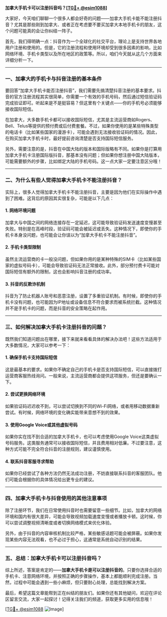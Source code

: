 **加拿大手机卡可以注册抖音吗？[[TG💪+ @esim1088](https://t.me/s/esim1088)]**

大家好，今天咱们聊聊一个很多人都会好奇的问题——加拿大手机卡能不能注册抖音？尤其是那些刚到加拿大、或者正在考虑要不要买加拿大本地手机卡的朋友，这个问题可能真的会让你纠结一阵子。

首先，我们得明确一点：抖音作为一个全球化的社交平台，理论上是支持世界各地用户注册和使用的。但是，它的注册流程和使用环境却受到很多因素的影响，比如网络环境、手机卡类型以及所在地区的政策等。所以，咱们今天就从这几个方面来详细分析一下。

---

### **一、加拿大的手机卡与抖音注册的基本条件**

要回答“加拿大手机卡能否注册抖音”，我们需要先搞清楚抖音注册的基本要求。抖音的官方注册流程其实很简单，你需要一个有效的手机号码，然后通过短信验证码完成验证即可。听起来是不是挺容易？但这里有个关键点——你的手机号必须能够接收国际短信。

在加拿大，大多数手机卡都可以接收国际短信，尤其是主流运营商如Rogers、Bell、Telus等提供的预付费或后付费套餐。不过，如果你使用的是某些特殊类型的电话卡（比如某些国家的漫游卡），可能会遇到无法接收验证码的情况。因此，在购买加拿大手机卡时，最好提前咨询清楚是否支持国际短信服务。

另外，需要注意的是，抖音在中国大陆的版本和国际版略有不同。如果你是打算用加拿大手机卡注册国际版抖音，那基本没有问题；但如果你想注册中国大陆版本，可能需要额外的步骤，比如绑定大陆的手机号码。这一点大家一定要注意区分哦！

---

### **二、为什么有些人觉得加拿大手机卡不能注册抖音？**

实际上，很多人觉得加拿大手机卡不能注册抖音，主要是因为他们在实际操作中遇到了困难。这背后的原因其实很复杂，可能是以下几点：

#### **1. 网络环境问题**
加拿大与中国之间的网络连接存在一定延迟，这可能导致验证码发送速度变慢甚至失败。特别是在高峰时段，验证码可能会被延迟或丢失。这种情况下，即使你的手机卡本身没问题，也可能会让你误以为“加拿大手机卡不能注册抖音”。

#### **2. 手机卡类型限制**
虽然主流运营商的卡一般没问题，但如果你用的是某种特殊的SIM卡（比如某些国家的虚拟号码卡），可能会导致验证码无法正常接收。此外，部分预付费卡可能对国际短信有额外的限制，这也会影响抖音注册的成功率。

#### **3. 抖音的反欺诈机制**
抖音为了防止机器人账号和恶意注册，设置了多重验证机制。有时候，即使你的手机卡没有问题，也可能因为IP地址或设备信息不符合要求而被系统拦截。这种情况并不是手机卡的问题，而是抖音的安全策略在起作用。

---

### **三、如何解决加拿大手机卡注册抖音的问题？**

既然我们知道问题出在哪里，接下来就来看看具体的解决办法吧！这些方法适用于大多数情况，大家可以参考一下：

#### **1. 确保手机卡支持国际短信**
这是最基本的要求。如果你不确定自己的手机卡是否支持国际短信，可以直接拨打运营商客服热线询问。一般来说，主流运营商都会提供这项服务，但还是要确认一下。

#### **2. 尝试更换网络环境**
如果验证码迟迟收不到，可以尝试切换到不同的Wi-Fi网络，或者用移动数据重新尝试。有时候，网络环境的变化确实能带来意想不到的效果。

#### **3. 使用Google Voice或其他虚拟号码**
如果你实在找不到合适的加拿大手机卡，也可以考虑使用Google Voice这类虚拟号码服务。这类服务通常可以接收国际短信，并且费用相对低廉。不过要注意，这种方式可能不完全符合抖音的注册规则，建议谨慎使用。

#### **4. 联系抖音客服寻求帮助**
如果你已经尝试了各种方法仍然无法成功注册，不妨直接联系抖音的客服团队。他们可能会根据你的具体情况给出更专业的建议。

---

### **四、加拿大手机卡与抖音使用的其他注意事项**

除了注册环节，我们在日常使用抖音时也需要留意一些细节。比如，加拿大的网络环境和国内有很大差异，可能会导致视频加载速度变慢或者播放卡顿。这时候，你可以尝试调整视频清晰度或者切换网络模式来优化体验。

另外，由于抖音的内容审核机制比较严格，某些敏感话题可能会被屏蔽。如果你发现某些内容无法观看，也不必过于担心，这通常是系统自动识别的结果。

---

### **五、总结：加拿大手机卡可以注册抖音吗？**

综上所述，答案是肯定的——**加拿大手机卡是可以注册抖音的**。只要你选择合适的手机卡、注意网络环境，并按照正确的步骤操作，基本上都能顺利完成注册。当然，过程中可能会遇到一些小麻烦，但只要耐心处理，总能找到解决方案。

最后，希望这篇文章能帮到正在纠结的朋友们。如果你还有其他疑问，欢迎在评论区留言交流，大家一起探讨！记得关注我们的频道，获取更多实用的信息哦！

[[TG💪+ @esim1088](https://t.me/s/esim1088) ![Image](https://i.postimg.cc/4NQfJmqS/Snipaste-2025-05-13-00-14-12.png)]